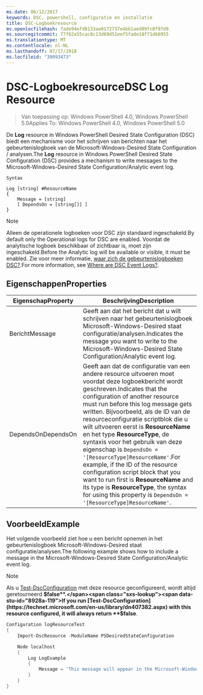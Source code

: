 ```yaml
---
ms.date: 06/12/2017
keywords: DSC, powershell, configuratie en installatie
title: DSC-Logboekresource
ms.openlocfilehash: fade94efd8133ae0172737e4bb1aed89fc0f97d9
ms.sourcegitcommit: 77f62a55cac8c13d69d51eef5fade18f71d66955
ms.translationtype: MT
ms.contentlocale: nl-NL
ms.lasthandoff: 07/17/2018
ms.locfileid: "39093473"
---
```

# <a name="dsc-log-resource"></a><span data-ttu-id="8928a-103">DSC-Logboekresource</span><span class="sxs-lookup"><span data-stu-id="8928a-103">DSC Log Resource</span></span>

> <span data-ttu-id="8928a-104">Van toepassing op: Windows PowerShell 4.0, Windows PowerShell 5.0</span><span class="sxs-lookup"><span data-stu-id="8928a-104">Applies To: Windows PowerShell 4.0, Windows PowerShell 5.0</span></span>

<span data-ttu-id="8928a-105">De __Log__ resource in Windows PowerShell Desired State Configuration (DSC) biedt een mechanisme voor het schrijven van berichten naar het gebeurtenislogboek van de Microsoft-Windows-Desired State Configuration / analysen.</span><span class="sxs-lookup"><span data-stu-id="8928a-105">The __Log__ resource in Windows PowerShell Desired State Configuration (DSC) provides a mechanism to write messages to the Microsoft-Windows-Desired State Configuration/Analytic event log.</span></span>

```
Syntax

Log [string] #ResourceName
{
    Message = [string]
    [ DependsOn = [string[]] ]
}
```

> [!NOTE]
> <span data-ttu-id="8928a-106">Alleen de operationele logboeken voor DSC zijn standaard ingeschakeld.</span><span class="sxs-lookup"><span data-stu-id="8928a-106">By default only the Operational logs for DSC are enabled.</span></span> <span data-ttu-id="8928a-107">Voordat de analytische logboek beschikbaar of zichtbaar is, moet zijn ingeschakeld.</span><span class="sxs-lookup"><span data-stu-id="8928a-107">Before the Analytic log will be available or visible, it must be enabled.</span></span> <span data-ttu-id="8928a-108">Zie voor meer informatie, [waar zich de gebeurtenislogboeken DSC?](https://msdn.microsoft.com/en-us/powershell/dsc/troubleshooting#where-are-dsc-event-logs).</span><span class="sxs-lookup"><span data-stu-id="8928a-108">For more information, see [Where are DSC Event Logs?](https://msdn.microsoft.com/en-us/powershell/dsc/troubleshooting#where-are-dsc-event-logs).</span></span>

## <a name="properties"></a><span data-ttu-id="8928a-109">Eigenschappen</span><span class="sxs-lookup"><span data-stu-id="8928a-109">Properties</span></span>

|  <span data-ttu-id="8928a-110">Eigenschap</span><span class="sxs-lookup"><span data-stu-id="8928a-110">Property</span></span>  |  <span data-ttu-id="8928a-111">Beschrijving</span><span class="sxs-lookup"><span data-stu-id="8928a-111">Description</span></span>   |
|---|---|
| <span data-ttu-id="8928a-112">Bericht</span><span class="sxs-lookup"><span data-stu-id="8928a-112">Message</span></span>| <span data-ttu-id="8928a-113">Geeft aan dat het bericht dat u wilt schrijven naar het gebeurtenislogboek Microsoft-Windows-Desired staat configuratie/analysen.</span><span class="sxs-lookup"><span data-stu-id="8928a-113">Indicates the message you want to write to the Microsoft-Windows-Desired State Configuration/Analytic event log.</span></span>|
| <span data-ttu-id="8928a-114">DependsOn</span><span class="sxs-lookup"><span data-stu-id="8928a-114">DependsOn</span></span> | <span data-ttu-id="8928a-115">Geeft aan dat de configuratie van een andere resource uitvoeren moet voordat deze logboekbericht wordt geschreven.</span><span class="sxs-lookup"><span data-stu-id="8928a-115">Indicates that the configuration of another resource must run before this log message gets written.</span></span> <span data-ttu-id="8928a-116">Bijvoorbeeld, als de ID van de resourceconfiguratie scriptblok die u wilt uitvoeren eerst is __ResourceName__ en het type __ResourceType__, de syntaxis voor het gebruik van deze eigenschap is `DependsOn = '[ResourceType]ResourceName'`.</span><span class="sxs-lookup"><span data-stu-id="8928a-116">For example, if the ID of the resource configuration script block that you want to run first is __ResourceName__ and its type is __ResourceType__, the syntax for using this property is `DependsOn = '[ResourceType]ResourceName'`.</span></span>|

## <a name="example"></a><span data-ttu-id="8928a-117">Voorbeeld</span><span class="sxs-lookup"><span data-stu-id="8928a-117">Example</span></span>

<span data-ttu-id="8928a-118">Het volgende voorbeeld ziet hoe u een bericht opnemen in het gebeurtenislogboek Microsoft-Windows-Desired staat configuratie/analysen.</span><span class="sxs-lookup"><span data-stu-id="8928a-118">The following example shows how to include a message in the Microsoft-Windows-Desired State Configuration/Analytic event log.</span></span>

> [!NOTE]
> <span data-ttu-id="8928a-119">Als u [Test-DscConfiguration](https://technet.microsoft.com/en-us/library/dn407382.aspx) met deze resource geconfigureerd, wordt altijd geretourneerd **$false**.</span><span class="sxs-lookup"><span data-stu-id="8928a-119">If you run [Test-DscConfiguration](https://technet.microsoft.com/en-us/library/dn407382.aspx) with this resource configured, it will always return **$false**.</span></span>

```powershell
Configuration logResourceTest
{
    Import-DscResource -ModuleName PSDesiredStateConfiguration

    Node localhost
    {
        Log LogExample
        {
            Message = 'This message will appear in the Microsoft-Windows-Desired State Configuration/Analytic event log.'
        }
    }
}
```
